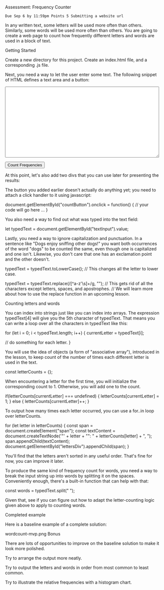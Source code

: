 
Assessment: Frequency Counter

    Due Sep 6 by 11:59pm Points 5 Submitting a website url

In any written text, some letters will be used more often than others. Similarly, some words will be used more often than others. You are going to create a web page to count how frequently different letters and words are used in a block of text.

 
Getting Started

Create a new directory for this project. Create an index.html file, and a corresponding .js file.

Next, you need a way to let the user enter some text. The following snippet of HTML defines a text area and a button:

<textarea rows="15" cols="60" id="textInput"></textarea><br>
<button id="countButton">Count Frequencies</button>

At this point, let's also add two divs that you can use later for presenting the results:

<div id="lettersDiv"></div>
<div id="wordsDiv"></div>

The button you added earlier doesn't actually do anything yet; you need to attach a click handler to it using javascript:

document.getElementById("countButton").onclick = function() {
   // your code will go here ...
}

You also need a way to find out what was typed into the text field:

   let typedText = document.getElementById("textInput").value;

Lastly, you need a way to ignore capitalization and punctuation. In a sentence like "Dogs enjoy sniffing other dogs!" you want both occurrences of the word "dogs" to be counted the same, even though one is capitalized and one isn't. Likewise, you don't care that one has an exclamation point and the other doesn't.

typedText = typedText.toLowerCase();
// This changes all the letter to lower case.

typedText = typedText.replace(/[^a-z'\s]+/g, "");
// This gets rid of all the characters except letters, spaces, and apostrophes.
// We will learn more about how to use the replace function in an upcoming lesson.

 
Counting letters and words

You can index into strings just like you can index into arrays. The expression typedText[4] will give you the 5th character of typedText. That means you can write a loop over all the characters in typedText like this:

for (let i = 0; i < typedText.length; i++) {
   currentLetter = typedText[i];

   // do something for each letter.
}

You will use the idea of objects (a form of "associative array"), introduced in the lesson, to keep count of the number of times each different letter is used in the text.

const letterCounts = {};

When encountering a letter for the first time, you will initialize the corresponding count to 1. Otherwise, you will add one to the count.

if(letterCounts[currentLetter] === undefined) {
   letterCounts[currentLetter] = 1;
} else {
   letterCounts[currentLetter]++;
}

To output how many times each letter occurred, you can use a for..in loop over letterCounts.

for (let letter in letterCounts) {
   const span = document.createElement("span");
   const textContent = document.createTextNode('"' + letter + "\": " + letterCounts[letter] + ", ");
   span.appendChild(textContent);
   document.getElementById("lettersDiv").appendChild(span);
}

You'll find that the letters aren't sorted in any useful order. That's fine for now, you can improve it later.

To produce the same kind of frequency count for words, you need a way to break the input string up into words by splitting it on the spaces. Conveniently enough, there's a built-in function that can help with that:

const words = typedText.split(" ");

Given that, see if you can figure out how to adapt the letter-counting logic given above to apply to counting words.

 
Completed example

Here is a baseline example of a complete solution:

wordcount-mvp.png
Bonus

There are lots of opportunities to improve on the baseline solution to make it look more polished.

Try to arrange the output more neatly.

Try to output the letters and words in order from most common to least common.

Try to illustrate the relative frequencies with a histogram chart. 
